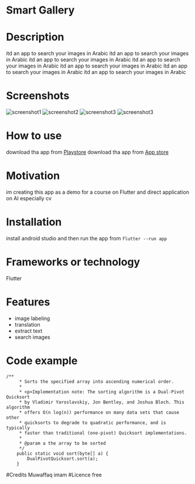 # Smart Gallery
# Description
itd an app to search your images in Arabic 
itd an app to search your images in Arabic 
itd an app to search your images in Arabic 
itd an app to search your images in Arabic 
itd an app to search your images in Arabic 
itd an app to search your images in Arabic 
itd an app to search your images in Arabic 

# Screenshots
![screenshot1](https://github.com/MoofiyTvIT/Smart-Gallery-/blob/main/screenshots/1.jpeg?raw=true)
![screenshot2](https://github.com/MoofiyTvIT/Smart-Gallery-/blob/main/screenshots/2.jpeg?raw=true)
![screenshot3](https://github.com/MoofiyTvIT/Smart-Gallery-/blob/main/screenshots/3.jpeg?raw=true)
![screenshot3](https://github.com/MoofiyTvIT/Smart-Gallery-/blob/main/screenshots/4.jpeg?raw=true)

# How to use 
download tha app from [Playstore](http://example.com)
download tha app from [App store](http://example.com)

# Motivation
im creating this app as a demo for a course on Flutter and direct application 
on AI especially cv

# Installation 
install android studio and then run the app from 
`flutter --run app`

# Frameworks or technology 
Flutter
# Features 
- image labeling
- translation
- extract text
- search images
# Code example
```
/**
     * Sorts the specified array into ascending numerical order.
     *
     * <p>Implementation note: The sorting algorithm is a Dual-Pivot Quicksort
     * by Vladimir Yaroslavskiy, Jon Bentley, and Joshua Bloch. This algorithm
     * offers O(n log(n)) performance on many data sets that cause other
     * quicksorts to degrade to quadratic performance, and is typically
     * faster than traditional (one-pivot) Quicksort implementations.
     *
     * @param a the array to be sorted
     */
    public static void sort(byte[] a) {
        DualPivotQuicksort.sort(a);
    }
```


#Credits 
Muwaffaq imam 
#Licence 
free 
